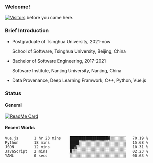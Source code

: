 ### Welcome!

[![Visitors](https://visitor-badge.laobi.icu/badge?page_id=HermitSun.HermitSun)]() before you came here.

### Brief Introduction

- Postgraduate of Tsinghua University, 2021-now
  
  School of Software, Tsinghua University, Beijing, China

- Bachelor of Software Engineering, 2017-2021
  
  Software Institute, Nanjing University, Nanjing, China

- Data Provenance, Deep Learning Framwork, C++, Python, Vue.js

### Status

#### General

[![ReadMe Card](https://github-readme-stats.hermitsun.vercel.app/api?username=HermitSun&count_private=true&show_icons=true)]()

#### Recent Works

<!--START_SECTION:waka-->

```text
Vue.js       1 hr 23 mins    █████████████████▓░░░░░░░   70.19 %
Python       18 mins         ████░░░░░░░░░░░░░░░░░░░░░   15.68 %
JSON         12 mins         ██▓░░░░░░░░░░░░░░░░░░░░░░   10.31 %
JavaScript   2 mins          ▓░░░░░░░░░░░░░░░░░░░░░░░░   02.23 %
YAML         0 secs          ░░░░░░░░░░░░░░░░░░░░░░░░░   00.63 %
```

<!--END_SECTION:waka-->
